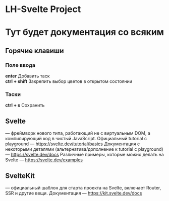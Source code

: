 # LH-Svelte Project

# Тут будет документация со всяким
## Горячие клавиши
### Поле ввода
**enter** Добавить таск  
**ctrl + shift** Закрепить выбор цветов в открытом состоянии
### Таски
**ctrl + s** Сохранить

## Svelte
— фреймворк нового типа, работающий не с виртуальным DOM, а компилирующий код в чистый JavaScript.
Официальный tutorial c playground — https://svelte.dev/tutorial/basics
Документация с некоторыми деталями (альтернатива/дополнение к tutorial c playground) — https://svelte.dev/docs
Различные примеры, которые можно делать на Svelte — https://svelte.dev/examples

## SvelteKit
— официальный шаблон для старта проекта на Svelte, включает Router, SSR и другие вещи.
Документация — https://kit.svelte.dev/docs